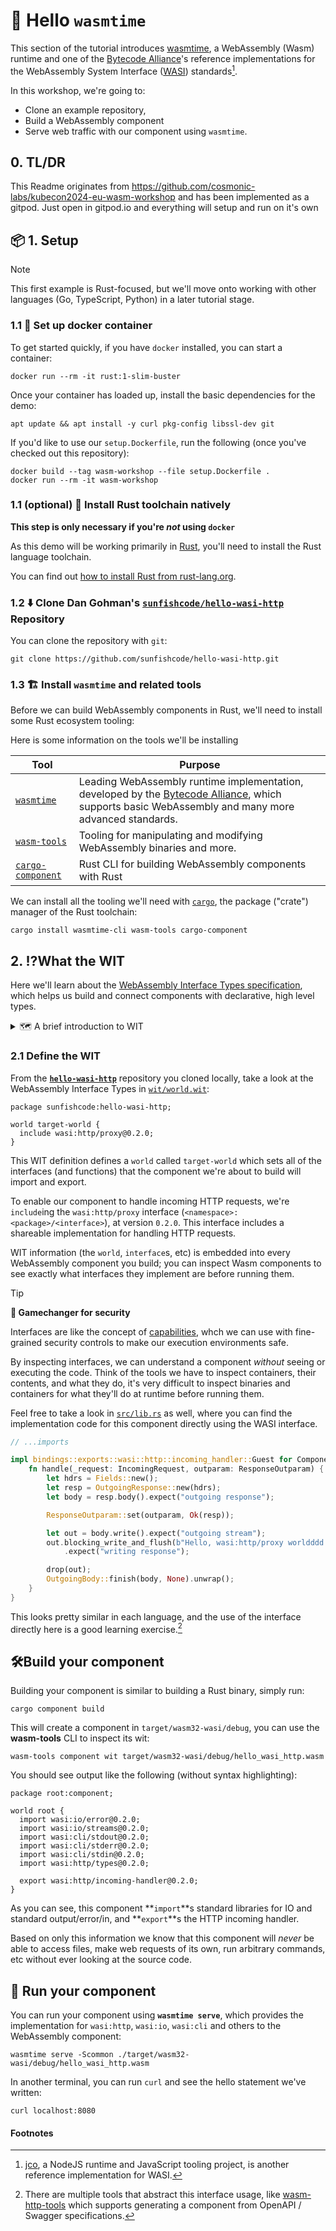 # 👋 Hello `wasmtime`

This section of the tutorial introduces [wasmtime][wasmtime], a WebAssembly (Wasm) runtime and one of the [Bytecode Alliance][bca]'s reference implementations for the WebAssembly System Interface ([WASI](https://wasi.dev/)) standards[^1].

In this workshop, we're going to:
- Clone an example repository,
- Build a WebAssembly component
- Serve web traffic with our component using `wasmtime`.

[wasmtime]: https://wasmtime.dev
[bca]: https://bytecodealliance.org

## 0. TL/DR

This Readme originates from https://github.com/cosmonic-labs/kubecon2024-eu-wasm-workshop and has been implemented as a gitpod.
Just open in gitpod.io and everything will setup and run on it's own

## 📦 1. Setup

> [!NOTE]
> This first example is Rust-focused, but we'll move onto working with other languages (Go, TypeScript, Python) in a later tutorial stage.

### 1.1 🐳 Set up docker container

To get started quickly, if you have `docker` installed, you can start a container:

```console
docker run --rm -it rust:1-slim-buster
```

Once your container has loaded up, install the basic dependencies for the demo:

```console
apt update && apt install -y curl pkg-config libssl-dev git
```

If you'd like to use our `setup.Dockerfile`, run the following (once you've checked out this repository):

```console
docker build --tag wasm-workshop --file setup.Dockerfile .
docker run --rm -it wasm-workshop
```

### 1.1 (optional) 🦀 Install Rust toolchain natively

**This step is only necessary if you're *not* using `docker`**

As this demo will be working primarily in [Rust][rust], you'll need to install the Rust language toolchain.

You can find out [how to install Rust from rust-lang.org][rust-install].

[rust]: https://rust-lang.org
[rust-install]: https://www.rust-lang.org/tools/install

### 1.2 ⬇️ Clone Dan Gohman's [`sunfishcode/hello-wasi-http`][github-sunfishcode/hello-wasi-http] Repository

You can clone the repository with `git`:

```console
git clone https://github.com/sunfishcode/hello-wasi-http.git
```

[github-sunfishcode/hello-wasi-http]: https://github.com/sunfishcode/hello-wasi-http/

### 1.3 🏗️ Install `wasmtime` and related tools

Before we can build WebAssembly components in Rust, we'll need to install some Rust ecosystem tooling:

Here is some information on the tools we'll be installing

| Tool                                 | Purpose                                                                                                                                                   |
|--------------------------------------|-----------------------------------------------------------------------------------------------------------------------------------------------------------|
| [`wasmtime`][wasmtime]               | Leading WebAssembly runtime implementation, developed by the [Bytecode Alliance][bca], which supports basic WebAssembly and many more advanced standards. |
| [`wasm-tools`][wasm-tools]           | Tooling for manipulating and modifying WebAssembly binaries and more.                                                                                     |
| [`cargo-component`][cargo-component] | Rust CLI for building WebAssembly components with Rust                                                                                                    |

We can install all the tooling we'll need with [`cargo`][cargo], the package ("crate") manager of the Rust toolchain:

```console
cargo install wasmtime-cli wasm-tools cargo-component
```

[cargo]: https://doc.rust-lang.org/book/ch01-03-hello-cargo.html
[wasm-tools]: https://github.com/bytecodealliance/wasm-tools
[cargo-component]: https://github.com/bytecodealliance/cargo-component

## 2. ⁉️What the WIT

Here we'll learn about the [WebAssembly Interface Types specification][wit-spec], which helps us build and connect components with declarative, high level types.

<details>
<summary> 🗺️ A brief introduction to WIT</summary>

A brief introduction to WIT:

```wit
package local:demo; # <namespace>:<package>

interface host {
  log: func(msg: string);
}
```

This is a WIT interface that defines a namespace (`local`), and a package (`demo`) which contains *one* interface (`host`).

The `host` interface consists of *one* function (`log`) which accepts a single argument (`msg`, of type `string`) and does not return anything.

</details>

### 2.1 Define the WIT

From the [**`hello-wasi-http`**][github-sunfishcode/hello-wasi-http] repository you cloned locally, take a look at the WebAssembly Interface Types in [`wit/world.wit`](https://github.com/sunfishcode/hello-wasi-http/blob/main/wit/world.wit):

```wit
package sunfishcode:hello-wasi-http;

world target-world {
  include wasi:http/proxy@0.2.0;
}
```

This WIT definition defines a `world` called `target-world` which sets all of the interfaces (and functions) that the component we're about to build will import and export.

To enable our component to handle incoming HTTP requests, we're `include`ing the `wasi:http/proxy` interface (`<namespace>:<package>/<interface>`), at version `0.2.0`. This interface includes a shareable implementation for handling HTTP requests.

WIT information (the `world`, `interface`s, etc) is embedded into every WebAssembly component you build; you can inspect Wasm components to see exactly what interfaces they implement are before running them.

> [!TIP]
> **🔐 Gamechanger for security**
>
> Interfaces are like the concept of [capabilities][wiki-capabilities], whch we can use with fine-grained security controls to make our execution environments safe.
>
> By inspecting interfaces, we can understand a component *without* seeing or executing the code.
> Think of the tools we have to inspect containers, their contents, and what they do, it's very difficult to inspect binaries and containers for what they'll do at runtime before running them.

Feel free to take a look in [`src/lib.rs`](https://github.com/sunfishcode/hello-wasi-http/blob/main/src/lib.rs#L12) as well, where you can find the implementation code for this component directly using the WASI interface.

```rust
// ...imports

impl bindings::exports::wasi::http::incoming_handler::Guest for Component {
    fn handle(_request: IncomingRequest, outparam: ResponseOutparam) {
        let hdrs = Fields::new();
        let resp = OutgoingResponse::new(hdrs);
        let body = resp.body().expect("outgoing response");

        ResponseOutparam::set(outparam, Ok(resp));

        let out = body.write().expect("outgoing stream");
        out.blocking_write_and_flush(b"Hello, wasi:http/proxy worldddd!\n")
            .expect("writing response");

        drop(out);
        OutgoingBody::finish(body, None).unwrap();
    }
}
```

This looks pretty similar in each language, and the use of the interface directly here is a good learning exercise.[^2]

[wit-spec]: https://github.com/WebAssembly/component-model/blob/main/design/mvp/WIT.md
[wiki-capabilities]: https://en.wikipedia.org/wiki/Capability-based_security

## 🛠️Build your component

Building your component is similar to building a Rust binary, simply run:

```console
cargo component build
```

This will create a component in `target/wasm32-wasi/debug`, you can use the **wasm-tools** CLI to inspect its wit:

```console
wasm-tools component wit target/wasm32-wasi/debug/hello_wasi_http.wasm
```

You should see output like the following (without syntax highlighting):

```wit
package root:component;

world root {
  import wasi:io/error@0.2.0;
  import wasi:io/streams@0.2.0;
  import wasi:cli/stdout@0.2.0;
  import wasi:cli/stderr@0.2.0;
  import wasi:cli/stdin@0.2.0;
  import wasi:http/types@0.2.0;

  export wasi:http/incoming-handler@0.2.0;
}
```

As you can see, this component **`import`**s standard libraries for IO and standard output/error/in, and **`export`**s the HTTP incoming handler.

Based on only this information we know that this component will _never_ be able to access files, make web requests of its own, run arbitrary commands, etc without ever looking at the source code.

## 👟 Run your component

You can run your component using **`wasmtime serve`**, which provides the implementation for `wasi:http`, `wasi:io`, `wasi:cli` and others to the WebAssembly component:

```console
wasmtime serve -Scommon ./target/wasm32-wasi/debug/hello_wasi_http.wasm
```

In another terminal, you can run `curl` and see the hello statement we've written:

```console
curl localhost:8080
```

#### Footnotes

[^1]: [jco](https://github.com/bytecodealliance/jco), a NodeJS runtime and JavaScript tooling project, is another reference implementation for WASI.
[^2]: There are multiple tools that abstract this interface usage, like [wasm-http-tools](https://github.com/yoshuawuyts/wasm-http-tools) which supports generating a component from OpenAPI / Swagger specifications.
